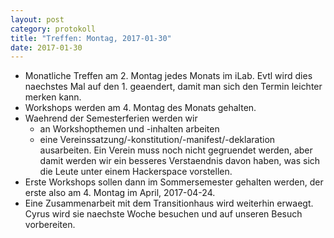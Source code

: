 ```yaml
---
layout: post
category: protokoll
title: "Treffen: Montag, 2017-01-30"
date: 2017-01-30
---
```


- Monatliche Treffen am 2. Montag jedes Monats im iLab. Evtl wird dies
  naechstes Mal auf den 1. geaendert, damit man sich den Termin leichter merken
  kann.
- Workshops werden am 4. Montag des Monats gehalten.
- Waehrend der Semesterferien werden wir
    - an Workshopthemen und -inhalten arbeiten
    - eine Vereinssatzung/-konstitution/-manifest/-deklaration ausarbeiten. Ein
      Verein muss noch nicht gegruendet werden, aber damit werden wir ein
      besseres Verstaendnis davon haben, was sich die Leute unter einem
      Hackerspace vorstellen.
- Erste Workshops sollen dann im Sommersemester gehalten werden, der
  erste also am 4. Montag im April, 2017-04-24.
- Eine Zusammenarbeit mit dem Transitionhaus wird weiterhin erwaegt. Cyrus wird
  sie naechste Woche besuchen und auf unseren Besuch vorbereiten.

